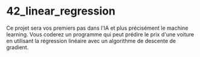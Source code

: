 # 42_linear_regression
Ce projet sera vos premiers pas dans l'IA et plus précisément le machine learning. Vous coderez un programme qui peut prédire le prix d'une voiture en utilisant la régression linéaire avec un algorithme de descente de gradient.
